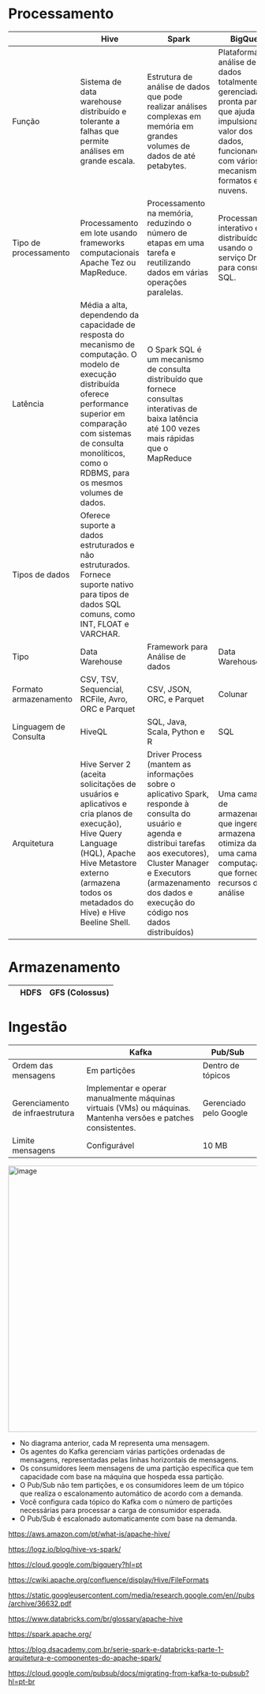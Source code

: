 
# Processamento

|  | Hive | Spark | BigQuery |
|----------|----------|----------|----------|
| Função | Sistema de data warehouse distribuído e tolerante a falhas que permite análises em grande escala. | Estrutura de análise de dados que pode realizar análises complexas em memória em grandes volumes de dados de até petabytes. | Plataforma de análise de dados totalmente gerenciada e pronta para IA que ajuda a impulsionar o valor dos dados, funcionando com vários mecanismos, formatos e nuvens. |
| Tipo de processamento | Processamento em lote usando frameworks computacionais Apache Tez ou MapReduce. | Processamento na memória, reduzindo o número de etapas em uma tarefa e reutilizando dados em várias operações paralelas. | Processamento interativo e distribuído usando o serviço Dremel para consultas SQL. |
| Latência | Média a alta, dependendo da capacidade de resposta do mecanismo de computação. O modelo de execução distribuída oferece performance superior em comparação com sistemas de consulta monolíticos, como o RDBMS, para os mesmos volumes de dados.  | O Spark SQL é um mecanismo de consulta distribuído que fornece consultas interativas de baixa latência até 100 vezes mais rápidas que o MapReduce |  |
| Tipos de dados | Oferece suporte a dados estruturados e não estruturados. Fornece suporte nativo para tipos de dados SQL comuns, como INT, FLOAT e VARCHAR.  | 
| Tipo | Data Warehouse | Framework para Análise de dados | Data Warehouse |
| Formato armazenamento | CSV, TSV, Sequencial, RCFile, Avro, ORC e Parquet | CSV, JSON, ORC, e Parquet | Colunar |
| Linguagem de Consulta | HiveQL | SQL, Java, Scala, Python e R | SQL |
| Arquitetura | Hive Server 2 (aceita solicitações de usuários e aplicativos e cria planos de execução), Hive Query Language (HQL), Apache Hive Metastore externo (armazena todos os metadados do Hive) e Hive Beeline Shell. | Driver Process (mantem as informações sobre o aplicativo Spark, responde à consulta do usuário e agenda e distribui tarefas aos executores), Cluster Manager e Executors (armazenamento dos dados e execução do código nos dados distribuídos) | Uma camada de armazenamento que ingere, armazena e otimiza dados e uma camada de computação que fornece recursos de análise |



# Armazenamento 

|  | HDFS | GFS (Colossus) |
|----------|----------|----------|


# Ingestão

|  | Kafka | Pub/Sub |
|----------|----------|----------|
| Ordem das mensagens	| Em partições | Dentro de tópicos |
| Gerenciamento de infraestrutura	 | Implementar e operar manualmente máquinas virtuais (VMs) ou máquinas. Mantenha versões e patches consistentes.	 | Gerenciado pelo Google |
| Limite mensagens | Configurável | 10 MB |

<img width="539" alt="image" src="https://github.com/user-attachments/assets/f76897b7-d07b-4603-8a46-194637d73e5a">

+ No diagrama anterior, cada M representa uma mensagem.
+ Os agentes do Kafka gerenciam várias partições ordenadas de mensagens, representadas pelas linhas horizontais de mensagens.
+ Os consumidores leem mensagens de uma partição específica que tem capacidade com base na máquina que hospeda essa partição.
+ O Pub/Sub não tem partições, e os consumidores leem de um tópico que realiza o escalonamento automático de acordo com a demanda.
+ Você configura cada tópico do Kafka com o número de partições necessárias para processar a carga de consumidor esperada.
+ O Pub/Sub é escalonado automaticamente com base na demanda.

https://aws.amazon.com/pt/what-is/apache-hive/

https://logz.io/blog/hive-vs-spark/

https://cloud.google.com/bigquery?hl=pt

https://cwiki.apache.org/confluence/display/Hive/FileFormats

https://static.googleusercontent.com/media/research.google.com/en//pubs/archive/36632.pdf

https://www.databricks.com/br/glossary/apache-hive

https://spark.apache.org/

https://blog.dsacademy.com.br/serie-spark-e-databricks-parte-1-arquitetura-e-componentes-do-apache-spark/

https://cloud.google.com/pubsub/docs/migrating-from-kafka-to-pubsub?hl=pt-br
